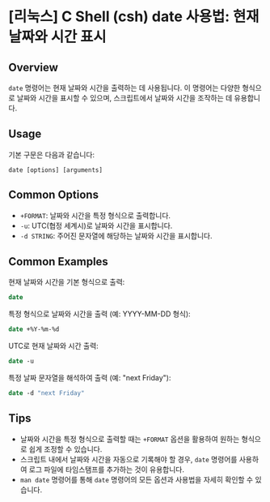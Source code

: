 # [리눅스] C Shell (csh) date 사용법: 현재 날짜와 시간 표시

## Overview
`date` 명령어는 현재 날짜와 시간을 출력하는 데 사용됩니다. 이 명령어는 다양한 형식으로 날짜와 시간을 표시할 수 있으며, 스크립트에서 날짜와 시간을 조작하는 데 유용합니다.

## Usage
기본 구문은 다음과 같습니다:
```
date [options] [arguments]
```

## Common Options
- `+FORMAT`: 날짜와 시간을 특정 형식으로 출력합니다.
- `-u`: UTC(협정 세계시)로 날짜와 시간을 표시합니다.
- `-d STRING`: 주어진 문자열에 해당하는 날짜와 시간을 표시합니다.

## Common Examples
현재 날짜와 시간을 기본 형식으로 출력:
```csh
date
```

특정 형식으로 날짜와 시간을 출력 (예: YYYY-MM-DD 형식):
```csh
date +%Y-%m-%d
```

UTC로 현재 날짜와 시간 출력:
```csh
date -u
```

특정 날짜 문자열을 해석하여 출력 (예: "next Friday"):
```csh
date -d "next Friday"
```

## Tips
- 날짜와 시간을 특정 형식으로 출력할 때는 `+FORMAT` 옵션을 활용하여 원하는 형식으로 쉽게 조정할 수 있습니다.
- 스크립트 내에서 날짜와 시간을 자동으로 기록해야 할 경우, `date` 명령어를 사용하여 로그 파일에 타임스탬프를 추가하는 것이 유용합니다.
- `man date` 명령어를 통해 `date` 명령어의 모든 옵션과 사용법을 자세히 확인할 수 있습니다.